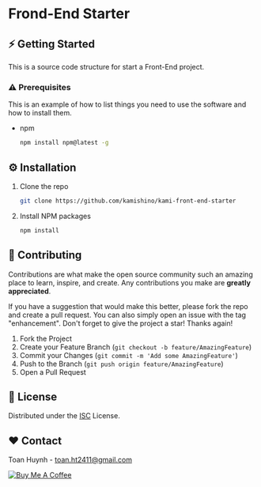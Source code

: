 Frond-End Starter 
=================

## ⚡️ Getting Started

This is a source code structure for start a Front-End project.
### ⚠️ Prerequisites

This is an example of how to list things you need to use the software and how to install them.
* npm
  ```sh
  npm install npm@latest -g
  ```

## ⚙️ Installation

1. Clone the repo
   ```sh
   git clone https://github.com/kamishino/kami-front-end-starter
   ```
2. Install NPM packages
   ```sh
   npm install
   ```
## 🤝 Contributing

Contributions are what make the open source community such an amazing place to learn, inspire, and create. Any contributions you make are **greatly appreciated**.

If you have a suggestion that would make this better, please fork the repo and create a pull request. You can also simply open an issue with the tag "enhancement".
Don't forget to give the project a star! Thanks again!

1. Fork the Project
2. Create your Feature Branch (`git checkout -b feature/AmazingFeature`)
3. Commit your Changes (`git commit -m 'Add some AmazingFeature'`)
4. Push to the Branch (`git push origin feature/AmazingFeature`)
5. Open a Pull Request


## 📘 License

Distributed under the [ISC](https://choosealicense.com/licenses/isc/) License.

## ❤️ Contact

Toan Huynh - toan.ht2411@gmail.com

<a href="https://www.buymeacoffee.com/toanht2411P" target="_blank"><img src="https://www.buymeacoffee.com/assets/img/custom_images/orange_img.png" alt="Buy Me A Coffee" style="height: auto !important;width: auto !important;" ></a>